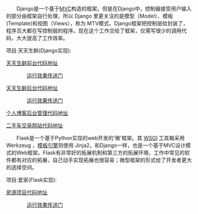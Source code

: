   Django是一个基于[MVC](https://baike.baidu.com/item/MVC)构造的框架。但是在Django中，控制器接受用户输入的部分由框架自行处理，所以 Django 里更关注的是模型（Model）、模板(Template)和视图（Views），称为 MTV模式。Django框架把控制层给封装了，程序员大都在写控制层的程序。现在这个工作交给了框架，仅需写很少的调用代码，大大提高了工作效率。

项目:天天生鲜(Django实现):

[天天生鲜前台代码地址](/Django-project/fresh_shop)  

    [运行效果传送门](http://134.175.47.241:8090/home/index/)

[天天生鲜后台代码地址](/Django-project/fresh_shop_back)  

    [运行效果传送门](http://134.175.47.241:8091/home/login/)

[个人博客后台管理代码地址](Django-project/myblog_back)

[二手车交易网站代码地址](Django-project/usedCar)



  Flask是一个基于Python实现的web开发的'微'框架。其 [WSGI](https://baike.baidu.com/item/WSGI) 工具箱采用 Werkzeug ，[模板引擎](https://baike.baidu.com/item/%E6%A8%A1%E6%9D%BF%E5%BC%95%E6%93%8E/907667)则使用 Jinja2，和Django一样，也是一个基于MVC设计模式的Web框架。Flask有非常好的拓展机制和第三方的拓展环境，工作中常见的软件都有对应的拓展，自己动手实现拓展也很容易；微型框架的形式给了开发者更大的选择空间。

项目:爱家(Flask实现):

[房源项目代码地址](/Flask-project/aijia)     

    [运行效果传送门](http://134.175.47.241:8092/house/index/)

